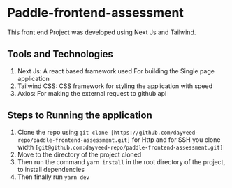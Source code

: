 # Paddle-frontend-assessment

This front end Project was developed using Next Js and Tailwind.

## Tools and Technologies
1. Next Js: A react based framework used For building the Single page application  
2. Tailwind CSS: CSS framework for styling the application with speed
3. Axios: For making the external request to github api

## Steps to Running the application
1. Clone the repo using `git clone [https://github.com/dayveed-repo/paddle-frontend-assessment.git]` for Http and for SSH you clone width `[git@github.com:dayveed-repo/paddle-frontend-assessment.git]`
2. Move to the directory of the project cloned
3. Then run the command `yarn install` in the root directory of the project, to install dependencies
4. Then finally run `yarn dev`

##
